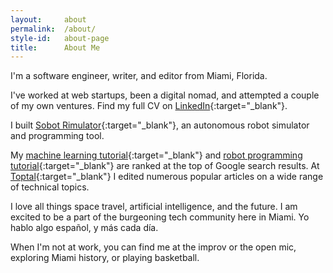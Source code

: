 ```yaml
---
layout:     about
permalink:  /about/
style-id:   about-page
title:      About Me
---
```


I'm a software engineer, writer, and editor from Miami, Florida.

I've worked at web startups, been a digital nomad, and attempted a couple of my own ventures. Find my full CV on [LinkedIn](https://www.linkedin.com/in/nickmccrea/){:target="_blank"}.

I built [Sobot Rimulator](https://github.com/nmccrea/sobot-rimulator){:target="_blank"}, an autonomous robot simulator and programming tool.

My [machine learning tutorial](https://www.toptal.com/machine-learning/machine-learning-theory-an-introductory-primer#obtain-only-eye-opening-engineers){:target="_blank"} and [robot programming tutorial](https://www.toptal.com/robotics/programming-a-robot-an-introductory-tutorial#obtain-only-eye-opening-engineers){:target="_blank"} are ranked at the top of Google search results. At [Toptal](https://www.toptal.com/blog#obtain-only-eye-opening-engineers){:target="_blank"} I edited numerous popular articles on a wide range of technical topics.

I love all things space travel, artificial intelligence, and the future. I am excited to be a part of the burgeoning tech community here in Miami. Yo hablo algo español, y más cada día.

When I'm not at work, you can find me at the improv or the open mic, exploring Miami history, or playing basketball.